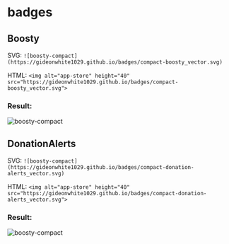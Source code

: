 # badges

## Boosty
SVG: ```![boosty-compact](https://gideonwhite1029.github.io/badges/compact-boosty_vector.svg)```


HTML: ```<img alt="app-store" height="40" src="https://gideonwhite1029.github.io/badges/compact-boosty_vector.svg">```
### Result:
![boosty-compact](https://gideonwhite1029.github.io/badges/compact-boosty_vector.svg)

## DonationAlerts

SVG: ```![boosty-compact](https://gideonwhite1029.github.io/badges/compact-donation-alerts_vector.svg)```


HTML: ```<img alt="app-store" height="40" src="https://gideonwhite1029.github.io/badges/compact-donation-alerts_vector.svg">```
### Result:
![boosty-compact](https://gideonwhite1029.github.io/badges/compact-donation-alerts_vector.svg)
